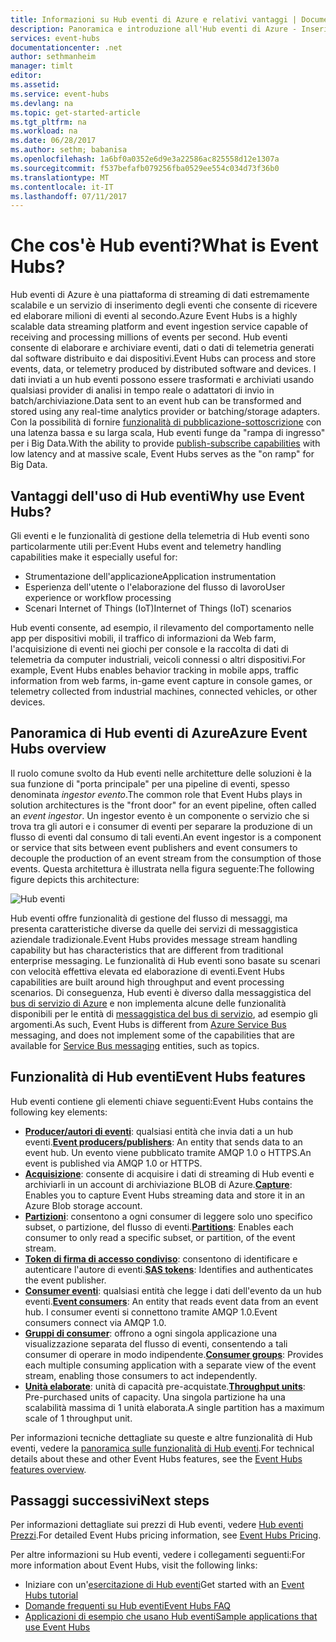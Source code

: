 ```yaml
---
title: Informazioni su Hub eventi di Azure e relativi vantaggi | Documentazione Microsoft
description: Panoramica e introduzione all'Hub eventi di Azure - Inserimento di telemetria su scala cloud da siti Web, app e dispositivi
services: event-hubs
documentationcenter: .net
author: sethmanheim
manager: timlt
editor: 
ms.assetid: 
ms.service: event-hubs
ms.devlang: na
ms.topic: get-started-article
ms.tgt_pltfrm: na
ms.workload: na
ms.date: 06/28/2017
ms.author: sethm; babanisa
ms.openlocfilehash: 1a6bf0a0352e6d9e3a22586ac825558d12e1307a
ms.sourcegitcommit: f537befafb079256fba0529ee554c034d73f36b0
ms.translationtype: MT
ms.contentlocale: it-IT
ms.lasthandoff: 07/11/2017
---
```

# <a name="what-is-event-hubs"></a><span data-ttu-id="47b6b-103">Che cos'è Hub eventi?</span><span class="sxs-lookup"><span data-stu-id="47b6b-103">What is Event Hubs?</span></span>

<span data-ttu-id="47b6b-104">Hub eventi di Azure è una piattaforma di streaming di dati estremamente scalabile e un servizio di inserimento degli eventi che consente di ricevere ed elaborare milioni di eventi al secondo.</span><span class="sxs-lookup"><span data-stu-id="47b6b-104">Azure Event Hubs is a highly scalable data streaming platform and event ingestion service capable of receiving and processing millions of events per second.</span></span> <span data-ttu-id="47b6b-105">Hub eventi consente di elaborare e archiviare eventi, dati o dati di telemetria generati dal software distribuito e dai dispositivi.</span><span class="sxs-lookup"><span data-stu-id="47b6b-105">Event Hubs can process and store events, data, or telemetry produced by distributed software and devices.</span></span> <span data-ttu-id="47b6b-106">I dati inviati a un hub eventi possono essere trasformati e archiviati usando qualsiasi provider di analisi in tempo reale o adattatori di invio in batch/archiviazione.</span><span class="sxs-lookup"><span data-stu-id="47b6b-106">Data sent to an event hub can be transformed and stored using any real-time analytics provider or batching/storage adapters.</span></span> <span data-ttu-id="47b6b-107">Con la possibilità di fornire [funzionalità di pubblicazione-sottoscrizione](https://msdn.microsoft.com/library/aa560414.aspx) con una latenza bassa e su larga scala, Hub eventi funge da "rampa di ingresso" per i Big Data.</span><span class="sxs-lookup"><span data-stu-id="47b6b-107">With the ability to provide [publish-subscribe capabilities](https://msdn.microsoft.com/library/aa560414.aspx) with low latency and at massive scale, Event Hubs serves as the "on ramp" for Big Data.</span></span>

## <a name="why-use-event-hubs"></a><span data-ttu-id="47b6b-108">Vantaggi dell'uso di Hub eventi</span><span class="sxs-lookup"><span data-stu-id="47b6b-108">Why use Event Hubs?</span></span>

<span data-ttu-id="47b6b-109">Gli eventi e le funzionalità di gestione della telemetria di Hub eventi sono particolarmente utili per:</span><span class="sxs-lookup"><span data-stu-id="47b6b-109">Event Hubs event and telemetry handling capabilities make it especially useful for:</span></span>

* <span data-ttu-id="47b6b-110">Strumentazione dell'applicazione</span><span class="sxs-lookup"><span data-stu-id="47b6b-110">Application instrumentation</span></span>
* <span data-ttu-id="47b6b-111">Esperienza dell'utente o l'elaborazione del flusso di lavoro</span><span class="sxs-lookup"><span data-stu-id="47b6b-111">User experience or workflow processing</span></span>
* <span data-ttu-id="47b6b-112">Scenari Internet of Things (IoT)</span><span class="sxs-lookup"><span data-stu-id="47b6b-112">Internet of Things (IoT) scenarios</span></span>

<span data-ttu-id="47b6b-113">Hub eventi consente, ad esempio, il rilevamento del comportamento nelle app per dispositivi mobili, il traffico di informazioni da Web farm, l'acquisizione di eventi nei giochi per console e la raccolta di dati di telemetria da computer industriali, veicoli connessi o altri dispositivi.</span><span class="sxs-lookup"><span data-stu-id="47b6b-113">For example, Event Hubs enables behavior tracking in mobile apps, traffic information from web farms, in-game event capture in console games, or telemetry collected from industrial machines, connected vehicles, or other devices.</span></span>

## <a name="azure-event-hubs-overview"></a><span data-ttu-id="47b6b-114">Panoramica di Hub eventi di Azure</span><span class="sxs-lookup"><span data-stu-id="47b6b-114">Azure Event Hubs overview</span></span>

<span data-ttu-id="47b6b-115">Il ruolo comune svolto da Hub eventi nelle architetture delle soluzioni è la sua funzione di "porta principale" per una pipeline di eventi, spesso denominata *ingestor evento*.</span><span class="sxs-lookup"><span data-stu-id="47b6b-115">The common role that Event Hubs plays in solution architectures is the "front door" for an event pipeline, often called an *event ingestor*.</span></span> <span data-ttu-id="47b6b-116">Un ingestor evento è un componente o servizio che si trova tra gli autori e i consumer di eventi per separare la produzione di un flusso di eventi dal consumo di tali eventi.</span><span class="sxs-lookup"><span data-stu-id="47b6b-116">An event ingestor is a component or service that sits between event publishers and event consumers to decouple the production of an event stream from the consumption of those events.</span></span> <span data-ttu-id="47b6b-117">Questa architettura è illustrata nella figura seguente:</span><span class="sxs-lookup"><span data-stu-id="47b6b-117">The following figure depicts this architecture:</span></span>

![Hub eventi](./media/event-hubs-what-is-event-hubs/event_hubs_full_pipeline.png)

<span data-ttu-id="47b6b-119">Hub eventi offre funzionalità di gestione del flusso di messaggi, ma presenta caratteristiche diverse da quelle dei servizi di messaggistica aziendale tradizionale.</span><span class="sxs-lookup"><span data-stu-id="47b6b-119">Event Hubs provides message stream handling capability but has characteristics that are different from traditional enterprise messaging.</span></span> <span data-ttu-id="47b6b-120">Le funzionalità di Hub eventi sono basate su scenari con velocità effettiva elevata ed elaborazione di eventi.</span><span class="sxs-lookup"><span data-stu-id="47b6b-120">Event Hubs capabilities are built around high throughput and event processing scenarios.</span></span> <span data-ttu-id="47b6b-121">Di conseguenza, Hub eventi è diverso dalla messaggistica del [bus di servizio di Azure](https://azure.microsoft.com/services/service-bus/) e non implementa alcune delle funzionalità disponibili per le entità di [messaggistica del bus di servizio](/azure/service-bus-messaging/), ad esempio gli argomenti.</span><span class="sxs-lookup"><span data-stu-id="47b6b-121">As such, Event Hubs is different from [Azure Service Bus](https://azure.microsoft.com/services/service-bus/) messaging, and does not implement some of the capabilities that are available for [Service Bus messaging](/azure/service-bus-messaging/) entities, such as topics.</span></span>

## <a name="event-hubs-features"></a><span data-ttu-id="47b6b-122">Funzionalità di Hub eventi</span><span class="sxs-lookup"><span data-stu-id="47b6b-122">Event Hubs features</span></span>

<span data-ttu-id="47b6b-123">Hub eventi contiene gli elementi chiave seguenti:</span><span class="sxs-lookup"><span data-stu-id="47b6b-123">Event Hubs contains the following key elements:</span></span>

- <span data-ttu-id="47b6b-124">[**Producer/autori di eventi**](event-hubs-features.md#event-publishers): qualsiasi entità che invia dati a un hub eventi.</span><span class="sxs-lookup"><span data-stu-id="47b6b-124">[**Event producers/publishers**](event-hubs-features.md#event-publishers): An entity that sends data to an event hub.</span></span> <span data-ttu-id="47b6b-125">Un evento viene pubblicato tramite AMQP 1.0 o HTTPS.</span><span class="sxs-lookup"><span data-stu-id="47b6b-125">An event is published via AMQP 1.0 or HTTPS.</span></span>
- <span data-ttu-id="47b6b-126">[**Acquisizione**](event-hubs-features.md#capture): consente di acquisire i dati di streaming di Hub eventi e archiviarli in un account di archiviazione BLOB di Azure.</span><span class="sxs-lookup"><span data-stu-id="47b6b-126">[**Capture**](event-hubs-features.md#capture): Enables you to capture Event Hubs streaming data and store it in an Azure Blob storage account.</span></span>
- <span data-ttu-id="47b6b-127">[**Partizioni**](event-hubs-features.md#partitions): consentono a ogni consumer di leggere solo uno specifico subset, o partizione, del flusso di eventi.</span><span class="sxs-lookup"><span data-stu-id="47b6b-127">[**Partitions**](event-hubs-features.md#partitions): Enables each consumer to only read a specific subset, or partition, of the event stream.</span></span>
- <span data-ttu-id="47b6b-128">[**Token di firma di accesso condiviso**](event-hubs-features.md#sas-tokens): consentono di identificare e autenticare l'autore di eventi.</span><span class="sxs-lookup"><span data-stu-id="47b6b-128">[**SAS tokens**](event-hubs-features.md#sas-tokens): Identifies and authenticates the event publisher.</span></span>
- <span data-ttu-id="47b6b-129">[**Consumer eventi**](event-hubs-features.md#event-consumers): qualsiasi entità che legge i dati dell'evento da un hub eventi.</span><span class="sxs-lookup"><span data-stu-id="47b6b-129">[**Event consumers**](event-hubs-features.md#event-consumers): An entity that reads event data from an event hub.</span></span> <span data-ttu-id="47b6b-130">I consumer eventi si connettono tramite AMQP 1.0.</span><span class="sxs-lookup"><span data-stu-id="47b6b-130">Event consumers connect via AMQP 1.0.</span></span> 
- <span data-ttu-id="47b6b-131">[**Gruppi di consumer**](event-hubs-features.md#consumer-groups): offrono a ogni singola applicazione una visualizzazione separata del flusso di eventi, consentendo a tali consumer di operare in modo indipendente.</span><span class="sxs-lookup"><span data-stu-id="47b6b-131">[**Consumer groups**](event-hubs-features.md#consumer-groups): Provides each multiple consuming application with a separate view of the event stream, enabling those consumers to act independently.</span></span>
- <span data-ttu-id="47b6b-132">[**Unità elaborate**](event-hubs-features.md#capacity): unità di capacità pre-acquistate.</span><span class="sxs-lookup"><span data-stu-id="47b6b-132">[**Throughput units**](event-hubs-features.md#capacity): Pre-purchased units of capacity.</span></span> <span data-ttu-id="47b6b-133">Una singola partizione ha una scalabilità massima di 1 unità elaborata.</span><span class="sxs-lookup"><span data-stu-id="47b6b-133">A single partition has a maximum scale of 1 throughput unit.</span></span>

<span data-ttu-id="47b6b-134">Per informazioni tecniche dettagliate su queste e altre funzionalità di Hub eventi, vedere la [panoramica sulle funzionalità di Hub eventi](event-hubs-features.md).</span><span class="sxs-lookup"><span data-stu-id="47b6b-134">For technical details about these and other Event Hubs features, see the [Event Hubs features overview](event-hubs-features.md).</span></span> 

## <a name="next-steps"></a><span data-ttu-id="47b6b-135">Passaggi successivi</span><span class="sxs-lookup"><span data-stu-id="47b6b-135">Next steps</span></span>

<span data-ttu-id="47b6b-136">Per informazioni dettagliate sui prezzi di Hub eventi, vedere [Hub eventi Prezzi](https://azure.microsoft.com/pricing/details/event-hubs/).</span><span class="sxs-lookup"><span data-stu-id="47b6b-136">For detailed Event Hubs pricing information, see [Event Hubs Pricing](https://azure.microsoft.com/pricing/details/event-hubs/).</span></span>

<span data-ttu-id="47b6b-137">Per altre informazioni su Hub eventi, vedere i collegamenti seguenti:</span><span class="sxs-lookup"><span data-stu-id="47b6b-137">For more information about Event Hubs, visit the following links:</span></span>

* <span data-ttu-id="47b6b-138">Iniziare con un'[esercitazione di Hub eventi](event-hubs-dotnet-standard-getstarted-send.md)</span><span class="sxs-lookup"><span data-stu-id="47b6b-138">Get started with an [Event Hubs tutorial](event-hubs-dotnet-standard-getstarted-send.md)</span></span>
* [<span data-ttu-id="47b6b-139">Domande frequenti su Hub eventi</span><span class="sxs-lookup"><span data-stu-id="47b6b-139">Event Hubs FAQ</span></span>](event-hubs-faq.md)
* [<span data-ttu-id="47b6b-140">Applicazioni di esempio che usano Hub eventi</span><span class="sxs-lookup"><span data-stu-id="47b6b-140">Sample applications that use Event Hubs</span></span>](https://github.com/Azure/azure-event-hubs/tree/master/samples)
 
 

